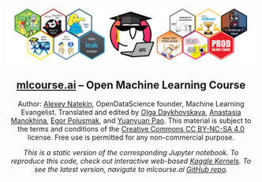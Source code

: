 
<center>
<img src="../images/ods_stickers.jpg" />
    
## [mlcourse.ai](https://mlcourse.ai) – Open Machine Learning Course 

Author: [Alexey Natekin](https://www.linkedin.com/in/natekin/), OpenDataScience founder, Machine Learning Evangelist. Translated and edited by [Olga Daykhovskaya](https://www.linkedin.com/in/odaykhovskaya/), [Anastasia Manokhina](https://www.linkedin.com/in/anastasiamanokhina/), [Egor Polusmak](https://www.linkedin.com/in/egor-polusmak/), and [Yuanyuan Pao](https://www.linkedin.com/in/yuanyuanpao/). This material is subject to the terms and conditions of the [Creative Commons CC BY-NC-SA 4.0](https://creativecommons.org/licenses/by-nc-sa/4.0/) license. Free use is permitted for any non-commercial purpose.

*This is a static version of the corresponding Jupyter notebook. To reproduce this code, check out interactive web-based [Kaggle Kernels](https://www.kaggle.com/kashnitsky/mlcourse/kernels?sortBy=voteCount&group=everyone&pageSize=20&datasetId=32132). To see the latest version, navigate to mlcourse.ai [GitHub repo](https://github.com/Yorko/mlcourse.ai).*


```python

```
